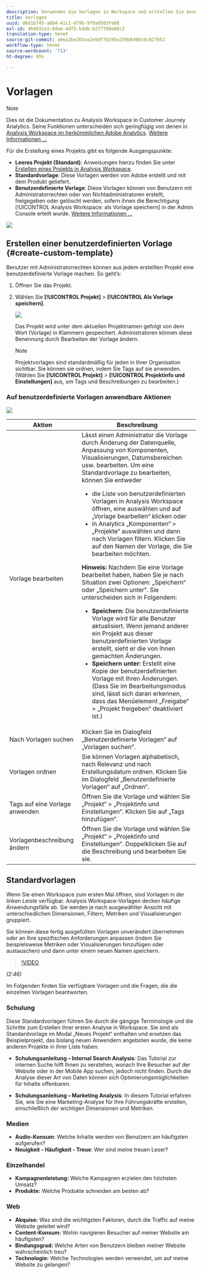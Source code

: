 ```yaml
---
description: Verwenden Sie Vorlagen in Workspace und erstellen Sie benutzerdefinierte Vorlagen.
title: Vorlagen
uuid: d6d1b745-a684-41c1-879b-9f9a9503fe00
exl-id: 464032a1-6dae-4df5-b4db-b277788e88c2
translation-type: tm+mt
source-git-commit: a0ea2be203aa2e0df7b195e259b6d98c0c027652
workflow-type: tm+mt
source-wordcount: '713'
ht-degree: 95%

---
```


# Vorlagen

>[!NOTE]
>
>Dies ist die Dokumentation zu Analysis Workspace in Customer Journey Analytics. Seine Funktionen unterscheiden sich geringfügig von denen in [Analysis Workspace im herkömmlichen Adobe Analytics](https://docs.adobe.com/content/help/de-DE/analytics/analyze/analysis-workspace/home.html). [Weitere Informationen ...](/help/getting-started/cja-aa.md)

Für die Erstellung eines Projekts gibt es folgende Ausgangspunkte:

* **Leeres Projekt (Standard)**: Anweisungen hierzu finden Sie unter [Erstellen eines Projekts in Analysis Workspace](/help/analysis-workspace/home.md).
* **Standardvorlage**: Diese Vorlagen werden von Adobe erstellt und mit dem Produkt geliefert.
* **Benutzerdefinierte Vorlage**: Diese Vorlagen können von Benutzern mit Administratorrechten oder von Nichtadministratoren erstellt, freigegeben oder gelöscht werden, sofern ihnen die Berechtigung [!UICONTROL Analysis Workspace: als Vorlage speichern] in der Admin Console erteilt wurde. [Weitere Informationen ...](https://docs.adobe.com/content/help/de-DE/analytics/admin/admin-console/permissions/product-profile.html)

![](assets/start_modal.png)

## Erstellen einer benutzerdefinierten Vorlage {#create-custom-template}

Benutzer mit Administratorrechten können aus jedem erstellten Projekt eine benutzerdefinierte Vorlage machen. So geht’s:

1. Öffnen Sie das Projekt.
1. Wählen Sie **[!UICONTROL Projekt]** > **[!UICONTROL Als Vorlage speichern]**.

   ![](assets/save_project_template.png)

   Das Projekt wird unter dem aktuellen Projektnamen gefolgt von dem Wort (Vorlage) in Klammern gespeichert. Administratoren können diese Benennung durch Bearbeiten der Vorlage ändern.

   >[!NOTE]
   >
   >Projektvorlagen sind standardmäßig für jeden in Ihrer Organisation sichtbar. Sie können sie ordnen, indem Sie Tags auf sie anwenden. (Wählen Sie **[!UICONTROL Projekt]** > **[!UICONTROL Projektinfo und Einstellungen]** aus, um Tags und Beschreibungen zu bearbeiten.)

### Auf benutzerdefinierte Vorlagen anwendbare Aktionen

![](assets/custom_templates.png)

| Aktion | Beschreibung |
|--- |--- |
| Vorlage bearbeiten | Lässt einen Administrator die Vorlage durch Änderung der Datenquelle, Anpassung von Komponenten, Visualisierungen, Datumsbereichen usw. bearbeiten.  Um eine Standardvorlage zu bearbeiten, können Sie entweder<ul><li>die Liste von benutzerdefinierten Vorlagen in Analysis Workspace öffnen, eine auswählen und auf „Vorlage bearbeiten“ klicken oder</li><li>in Analytics „Komponenten“ > „Projekte“ auswählen und dann nach Vorlagen filtern. Klicken Sie auf den Namen der Vorlage, die Sie bearbeiten möchten.</li></ul>**Hinweis:** Nachdem Sie eine Vorlage bearbeitet haben, haben Sie je nach Situation zwei Optionen: „Speichern“ oder „Speichern unter“. Sie unterscheiden sich in Folgendem:<ul><li>**Speichern:** Die benutzerdefinierte Vorlage wird für alle Benutzer aktualisiert. Wenn jemand anderer ein Projekt aus dieser benutzerdefinierten Vorlage erstellt, sieht er die von Ihnen gemachten Änderungen.</li><li>**Speichern unter:** Erstellt eine Kopie der benutzerdefinierten Vorlage mit Ihren Änderungen. (Dass Sie im Bearbeitungsmodus sind, lässt sich daran erkennen, dass das Menüelement „Freigabe“ > „Projekt freigeben“ deaktiviert ist.)</li></ul> |
| Nach Vorlagen suchen | Klicken Sie im Dialogfeld „Benutzerdefinierte Vorlagen“ auf „Vorlagen suchen“. |
| Vorlagen ordnen | Sie können Vorlagen alphabetisch, nach Relevanz und nach Erstellungsdatum ordnen.  Klicken Sie im Dialogfeld „Benutzerdefinierte Vorlagen“ auf „Ordnen“. |
| Tags auf eine Vorlage anwenden | Öffnen Sie die Vorlage und wählen Sie „Projekt“ > „Projektinfo und Einstellungen“. Klicken Sie auf „Tags hinzufügen“. |
| Vorlagenbeschreibung ändern | Öffnen Sie die Vorlage und wählen Sie „Projekt“ > „Projektinfo und Einstellungen“. Doppelklicken Sie auf die Beschreibung und bearbeiten Sie sie. |


## Standardvorlagen

Wenn Sie einen Workspace zum ersten Mal öffnen, sind Vorlagen in der linken Leiste verfügbar. Analysis Workspace-Vorlagen decken häufige Anwendungsfälle ab. Sie werden je nach ausgewählter Ansicht mit unterschiedlichen Dimensionen, Filtern, Metriken und Visualisierungen gruppiert.

Sie können diese fertig ausgefüllten Vorlagen unverändert übernehmen oder an Ihre spezifischen Anforderungen anpassen (indem Sie beispielsweise Metriken oder Visualisierungen hinzufügen oder austauschen) und dann unter einem neuen Namen speichern.

>[!VIDEO](https://video.tv.adobe.com/v/23960)

*(2:46)*

Im Folgenden finden Sie verfügbare Vorlagen und die Fragen, die die einzelnen Vorlagen beantworten.

### Schulung

Diese Standardvorlagen führen Sie durch die gängige Terminologie und die Schritte zum Erstellen Ihrer ersten Analyse in Workspace. Sie sind als Standardvorlage im Modal „Neues Projekt“ enthalten und ersetzen das Beispielprojekt, das bislang neuen Anwendern angeboten wurde, die keine anderen Projekte in ihrer Liste haben.

* **Schulungsanleitung – Internal Search Analysis**: Das Tutorial zur internen Suche hilft Ihnen zu verstehen, wonach Ihre Besucher auf der Website oder in der Mobile App suchen, jedoch nicht finden. Durch die Analyse dieser Art von Daten können sich Optimierungsmöglichkeiten für Inhalte offenbaren.

* **Schulungsanleitung – Marketing Analysis**: In diesem Tutorial erfahren Sie, wie Sie eine Marketing-Analyse für Ihre Führungskräfte erstellen, einschließlich der wichtigen Dimensionen und Metriken.

### Medien

* **Audio-Konsum**: Welche Inhalte werden von Benutzern am häufigsten aufgerufen?
* **Neuigkeit - Häufigkeit - Treue**: Wer sind meine treuen Leser?


### Einzelhandel

* **Kampagnenleistung:** Welche Kampagnen erzielen den höchsten Umsatz?
* **Produkte:** Welche Produkte schneiden am besten ab?

### Web

* **Akquise:** Was sind die wichtigsten Faktoren, durch die Traffic auf meine Website geleitet wird?
* **Content-Konsum:** Wohin navigieren Besucher auf meiner Website am häufigsten?
* **Bindungsgrad:** Welche Arten von Benutzern bleiben meiner Website wahrscheinlich treu?
* **Technologie:** Welche Technologien werden verwendet, um auf meine Website zu gelangen?

